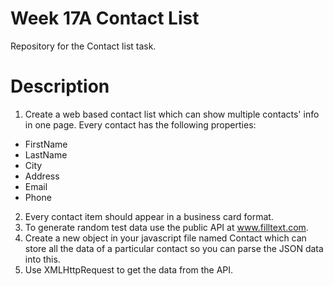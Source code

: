 # Week 17A Contact List
Repository for the Contact list task.

# Description

1. Create a web based contact list which can show multiple contacts' info in one page. Every contact has the following properties:
 - FirstName
 - LastName
 - City
 - Address
 - Email
 - Phone
2. Every contact item should appear in a business card format.
3. To generate random test data use the public API at www.filltext.com.
4. Create a new object in your javascript file named Contact which can store all the data of a particular contact so you can parse the JSON data into this.
5. Use XMLHttpRequest to get the data from the API.
